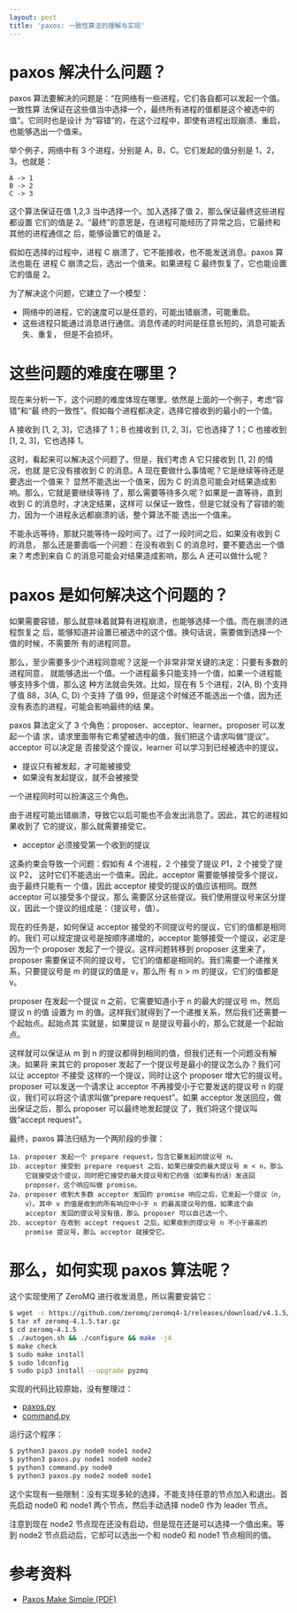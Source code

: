 ```yaml
---
layout: post
title: 'paxos: 一致性算法的理解与实现'
---
```


# paxos 解决什么问题？

paxos 算法要解决的问题是：“在网络有一些进程，它们各自都可以发起一个值。一致性算
法保证在这些值当中选择一个，最终所有进程的值都是这个被选中的值”。它同时也是设计
为“容错”的，在这个过程中，即使有进程出现崩溃、重启，也能够选出一个值来。

举个例子，网络中有 3 个进程，分别是 A，B，C。它们发起的值分别是 1，2，3。也就是：

    A -> 1
    B -> 2
    C -> 3

这个算法保证在值 1,2,3 当中选择一个。加入选择了值 2，那么保证最终这些进程都设置
它们的值是 2。“最终”的意思是，在进程可能经历了异常之后，它最终和其他的进程通信之
后，能够设置它的值是 2。

假如在选择的过程中，进程 C 崩溃了，它不能接收，也不能发送消息。paxos 算法也能在
进程 C 崩溃之后，选出一个值来。如果进程 C 最终恢复了，它也能设置它的值是 2。

为了解决这个问题，它建立了一个模型：

* 网络中的进程，它的速度可以是任意的，可能出错崩溃，可能重启。
* 这些进程只能通过消息进行通信。消息传递的时间是任意长短的，消息可能丢失、重复，
  但是不会损坏。

# 这些问题的难度在哪里？

现在来分析一下，这个问题的难度体现在哪里。依然是上面的一个例子，考虑“容错”和“最
终的一致性”。假如每个进程都决定，选择它接收到的最小的一个值。

A 接收到 [1, 2, 3]，它选择了 1；B 也接收到 [1, 2, 3]，它也选择了 1；C 也接收到
[1, 2, 3]，它也选择 1。

这时，看起来可以解决这个问题了。但是，我们考虑 A 它只接收到 [1, 2] 的情况，也就
是它没有接收到 C 的消息。A 现在要做什么事情呢？它是继续等待还是要选出一个值来？
显然不能选出一个值来，因为 C 的消息可能会对结果造成影响。那么，它就是要继续等待
了，那么需要等待多久呢？如果是一直等待，直到收到 C 的消息时，才决定结果，这样可
以保证一致性，但是它就没有了容错的能力，因为一个进程永远都崩溃的话，整个算法不能
选出一个值来。

不能永远等待，那就只能等待一段时间了。过了一段时间之后，如果没有收到 C 的消息，
那么还是要面临一个问题：在没有收到 C 的消息时，要不要选出一个值来？考虑到来自 C
的消息可能会对结果造成影响，那么 A 还可以做什么呢？

# paxos 是如何解决这个问题的？

如果需要容错，那么就意味着就算有进程崩溃，也能够选择一个值。而在崩溃的进程恢复之
后，能够知道并设置已被选中的这个值。换句话说，需要做到选择一个值的时候，不需要所
有的进程同意。

那么，至少需要多少个进程同意呢？这是一个非常非常关键的决定：只要有多数的进程同意，
就能够选出一个值。一个进程最多只能支持一个值，如果一个进程能够支持多个值，那么这
种方法就会失效。比如，现在有 5 个进程，2(A, B) 个支持了值 88，3(A, C, D) 个支持
了值 99，但是这个时候还不能选出一个值，因为还没有表态的进程，可能会影响最终的结
果。

paxos 算法定义了 3 个角色：proposer、acceptor、learner。proposer 可以发起一个请
求，请求里面带有它希望被选中的值，我们把这个请求叫做“提议”。acceptor 可以决定是
否接受这个提议，learner 可以学习到已经被选中的提议。

* 提议只有被发起，才可能被接受
* 如果没有发起提议，就不会被接受

一个进程同时可以扮演这三个角色。

由于进程可能出错崩溃，导致它以后可能也不会发出消息了。因此，其它的进程如果收到了
它的提议，那么就需要接受它。

* acceptor 必须接受第一个收到的提议

这条约束会导致一个问题：假如有 4 个进程，2 个接受了提议 P1，2 个接受了提议 P2，
这时它们不能选出一个值来。因此，acceptor 需要能够接受多个提议，由于最终只能有一
个值，因此 acceptor 接受的提议的值应该相同。既然 acceptor 可以接受多个提议，那么
需要区分这些提议。我们使用提议号来区分提议，因此一个提议的组成是：（提议号，值）。

现在的任务是，如何保证 acceptor 接受的不同提议号的提议，它们的值都是相同的。我们
可以规定提议号是按顺序递增的，acceptor 能够接受一个提议，必定是因为一个 proposer
发起了一个提议。这样问题转移到 proposer 这里来了，proposer 需要保证不同的提议号，
它们的值都是相同的。我们需要一个递推关系，只要提议号是 m 的提议的值是 v，那么所
有 n > m 的提议，它们的值都是 v。

proposer 在发起一个提议 n 之前，它需要知道小于 n 的最大的提议号 m，然后提议 n 的值
设置为 m 的值。这样我们就得到了一个递推关系，然后我们还需要一个起始点。起始点其
实就是，如果提议 n 是提议号最小的，那么它就是一个起始点。

这样就可以保证从 m 到 n 的提议都得到相同的值，但我们还有一个问题没有解决。如果将
来其它的 proposer 发起了一个提议号是最小的提议怎么办？我们可以让 acceptor 不接受
这样的一个提议，同时让这个 proposer 增大它的提议号。proposer 可以发送一个请求让
acceptor 不再接受小于它要发送的提议号 n 的提议，我们可以将这个请求叫做“prepare
request”。如果 acceptor 发送回应，做出保证之后，那么 proposer 可以最终地发起提议
了，我们将这个提议叫做“accept request”。

最终，paxos 算法归结为一个两阶段的步骤：

    1a. proposer 发起一个 prepare request，包含它要发起的提议号 n。
    1b. acceptor 接受到 prepare request 之后，如果已接受的最大提议号 m < n，那么
        它就接受这个提议，同时把它接受的最大提议号和它的值（如果有的话）发送回
        proposer，这个响应叫做 promise。
    2a. proposer 收到大多数 acceptor 发回的 promise 响应之后，它发起一个提议（n,
        v）。其中 v 的值是收到的所有响应中小于 n 的最高提议号的值，如果这个由
        acceptor 发回的提议号没有值，那么 proposer 可以自己选一个。
    2b. acceptor 在收到 accept request 之后，如果收到的提议号 n 不小于最高的
        promise 提议号，那么 acceptor 就接受它。

# 那么，如何实现 paxos 算法呢？

这个实现使用了 ZeroMQ 进行收发消息，所以需要安装它：

```Bash
$ wget -c https://github.com/zeromq/zeromq4-1/releases/download/v4.1.5/zeromq-4.1.5.tar.gz
$ tar xf zeromq-4.1.5.tar.gz
$ cd zeromq-4.1.5
$ ./autogen.sh && ./configure && make -j4
$ make check
$ sudo make install
$ sudo ldconfig
$ sudo pip3 install --upgrade pyzmq
```

实现的代码比较原始，没有整理过：

* [paxos.py][paxos.py]  
* [command.py][command.py]  

[paxos.py]: /code/paxos.py
[command.py]: /code/command.py

运行这个程序：

```Bash
$ python3 paxos.py node0 node1 node2
$ python3 paxos.py node1 node0 node2
$ python3 command.py node0
$ python3 paxos.py node2 node0 node1
```

这个实现有一些限制：没有实现多轮的选择，不能支持任意的节点加入和退出。首先启动
node0 和 node1 两个节点，然后手动选择 node0 作为 leader 节点。

注意到现在 node2 节点现在还没有启动，但是现在还是可以选择一个值出来。等到 node2
节点启动后，它却可以选出一个和 node0 和 node1 节点相同的值。

# 参考资料

* [Paxos Make Simple (PDF)][paxos_simple]

[paxos_simple]: http://research.microsoft.com/en-us/um/people/lamport/pubs/paxos-simple.pdf
